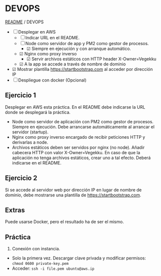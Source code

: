 # DEVOPS

[README](../README.md) / DEVOPS

* &#9744; Desplegar en AWS
  - &#9744; Indicar URL en el README.
  - &#9744; Node como servidor de app y PM2 como gestor de procesos.
    - &#9745; Siempre en ejecución y con arranque automático.
  - &#9745; Nginx como proxy inverso
    - &#9745; Servir archivos estáticos con HTTP header X-Owner=Vegekku
  - &#9745; A la app se accede a través de nombre de dominio
* &#9745; Mostrar plantilla https://startbootstrap.com al acceder por dirección IP
* &#9744; Despliegue con docker (Opcional)

## Ejercicio 1

Desplegar en AWS esta práctica. En el README debe indicarse la URL donde se desplegará la práctica.

* Node como servidor de aplicación con PM2 como gestor de procesos. Siempre en ejecución. Debe arrancarse automáticamente al arrancar el servidor (startup).
* Nginx como proxy inverso encargado de recibir peticiones HTTP y derivarlas a node.
* Archivos estáticos deben ser servidos por nginx (no node). Añadir cabecera HTTP con valor X-Owner=Vegekku. En caso de que la aplicación no tenga archivos estáticos, crear uno a tal efecto. Deberá indicarse en el README.

## Ejercicio 2

Si se accede al servidor web por dirección IP en lugar de nombre de dominio, debe mostrarse una plantilla de https://startbootstrap.com.

## Extras

Puede usarse Docker, pero el resultado ha de ser el mismo.

## Práctica

1. Conexión con instancia.
  - Solo la primera vez. Descargar clave privada y modificar permisos: `chmod 0600 private-key.pem`
  - Acceder: `ssh -i file.pem ubuntu@aws.ip`

